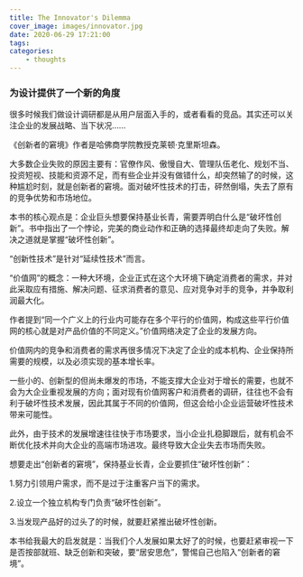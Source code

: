 ```yaml
---
title: The Innovator's Dilemma
cover_image: images/innovator.jpg
date: 2020-06-29 17:21:00
tags:
categories:
    - thoughts
---
```


### 为设计提供了一个新的角度
 
很多时候我们做设计调研都是从用户层面入手的，或者看看的竞品。其实还可以关注企业的发展战略、当下状况......

《创新者的窘境》作者是哈佛商学院教授克莱顿·克里斯坦森。

大多数企业失败的原因主要有：官僚作风、傲慢自大、管理队伍老化、规划不当、投资短视、技能和资源不足，而有些企业并没有做错什么，却突然输了的时候，这种尴尬时刻，就是创新者的窘境。面对破坏性技术的打击，砰然倒塌，失去了原有的竞争优势和市场地位。

本书的核心观点是：企业巨头想要保持基业长青，需要弄明白什么是“破坏性创新”。书中指出了一个悖论，完美的商业动作和正确的选择最终却走向了失败。解决之道就是掌握“破坏性创新”。

“创新性技术”是针对“延续性技术”而言。

“价值网”的概念：一种大环境，企业正式在这个大环境下确定消费者的需求，并对此采取应有措施、解决问题、征求消费者的意见、应对竞争对手的竞争，并争取利润最大化。

作者提到“同一个广义上的行业内可能存在多个平行的价值网，构成这些平行价值网的核心就是对产品价值的不同定义。”价值网络决定了企业的发展方向。

价值网内的竞争和消费者的需求再很多情况下决定了企业的成本机构、企业保持所需要的规模，以及必须实现的基本增长率。

一些小的、创新型的但尚未爆发的市场，不能支撑大企业对于增长的需要，也就不会为大企业重视发展的方向；面对现有价值网客户和消费者的调研，往往也不会有利于破坏性技术发展，因此其属于不同的价值网，但这会给小企业运营破坏性技术带来可能性。

此外，由于技术的发展增速往往快于市场要求，当小企业扎稳脚跟后，就有机会不断优化技术并向大企业的高端市场进攻。最终导致大企业失去市场而失败。

想要走出“创新者的窘境”，保持基业长青，企业要抓住“破坏性创新”：

1.努力引领用户需求，而不是过于注重客户当下的需求。

2.设立一个独立机构专门负责“破坏性创新”。

3.当发现产品好的过头了的时候，就要赶紧推出破坏性创新。

本书给我最大的启发就是：当我们个人发展如果太好了的时候，也要赶紧审视一下是否按部就班、缺乏创新和突破，要“居安思危”，警惕自己也陷入“创新者的窘境”。

